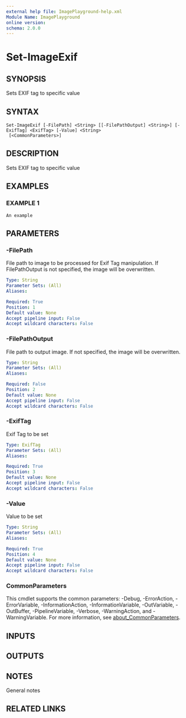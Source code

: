 ```yaml
---
external help file: ImagePlayground-help.xml
Module Name: ImagePlayground
online version:
schema: 2.0.0
---
```


# Set-ImageExif

## SYNOPSIS
Sets EXIF tag to specific value

## SYNTAX

```
Set-ImageExif [-FilePath] <String> [[-FilePathOutput] <String>] [-ExifTag] <ExifTag> [-Value] <String>
 [<CommonParameters>]
```

## DESCRIPTION
Sets EXIF tag to specific value

## EXAMPLES

### EXAMPLE 1
```
An example
```

## PARAMETERS

### -FilePath
File path to image to be processed for Exif Tag manipulation.
If FilePathOutput is not specified, the image will be overwritten.

```yaml
Type: String
Parameter Sets: (All)
Aliases:

Required: True
Position: 1
Default value: None
Accept pipeline input: False
Accept wildcard characters: False
```

### -FilePathOutput
File path to output image.
If not specified, the image will be overwritten.

```yaml
Type: String
Parameter Sets: (All)
Aliases:

Required: False
Position: 2
Default value: None
Accept pipeline input: False
Accept wildcard characters: False
```

### -ExifTag
Exif Tag to be set

```yaml
Type: ExifTag
Parameter Sets: (All)
Aliases:

Required: True
Position: 3
Default value: None
Accept pipeline input: False
Accept wildcard characters: False
```

### -Value
Value to be set

```yaml
Type: String
Parameter Sets: (All)
Aliases:

Required: True
Position: 4
Default value: None
Accept pipeline input: False
Accept wildcard characters: False
```

### CommonParameters
This cmdlet supports the common parameters: -Debug, -ErrorAction, -ErrorVariable, -InformationAction, -InformationVariable, -OutVariable, -OutBuffer, -PipelineVariable, -Verbose, -WarningAction, and -WarningVariable. For more information, see [about_CommonParameters](http://go.microsoft.com/fwlink/?LinkID=113216).

## INPUTS

## OUTPUTS

## NOTES
General notes

## RELATED LINKS
